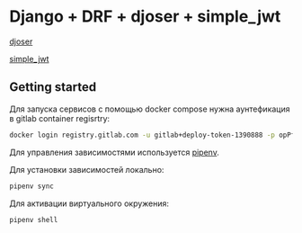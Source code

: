 # Django + DRF + djoser + simple_jwt

[djoser](https://djoser.readthedocs.io/en/latest/index.html)

[simple_jwt](https://django-rest-framework-simplejwt.readthedocs.io/en/latest/index.html)

## Getting started

Для запуска сервисов с помощью docker compose нужна аунтефикация в gitlab container regisrtry:

```bash
docker login registry.gitlab.com -u gitlab+deploy-token-1390888 -p opPf7dsZVQkvzrQ7tuZo
```

Для управления зависимостями используется [pipenv](https://docs.pipenv.org/).

Для установки зависимостей локально:

```bash
pipenv sync
```

Для активации виртуального окружения:

```bash
pipenv shell
```

